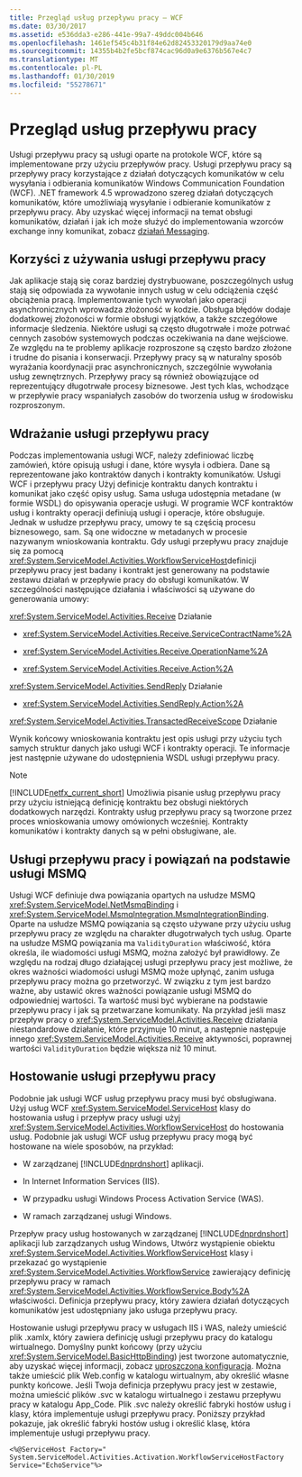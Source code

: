 ```yaml
---
title: Przegląd usług przepływu pracy — WCF
ms.date: 03/30/2017
ms.assetid: e536dda3-e286-441e-99a7-49ddc004b646
ms.openlocfilehash: 1461ef545c4b31f84e62d82453320179d9aa74e0
ms.sourcegitcommit: 14355b4b2fe5bcf874cac96d0a9e6376b567e4c7
ms.translationtype: MT
ms.contentlocale: pl-PL
ms.lasthandoff: 01/30/2019
ms.locfileid: "55278671"
---
```

# <a name="workflow-services-overview"></a>Przegląd usług przepływu pracy

Usługi przepływu pracy są usługi oparte na protokole WCF, które są implementowane przy użyciu przepływów pracy. Usługi przepływu pracy są przepływy pracy korzystające z działań dotyczących komunikatów w celu wysyłania i odbierania komunikatów Windows Communication Foundation (WCF). .NET framework 4.5 wprowadzono szereg działań dotyczących komunikatów, które umożliwiają wysyłanie i odbieranie komunikatów z przepływu pracy. Aby uzyskać więcej informacji na temat obsługi komunikatów, działań i jak ich może służyć do implementowania wzorców exchange inny komunikat, zobacz [działań Messaging](messaging-activities.md).

## <a name="benefits-of-using-workflow-services"></a>Korzyści z używania usługi przepływu pracy

Jak aplikacje stają się coraz bardziej dystrybuowane, poszczególnych usług stają się odpowiada za wywołanie innych usług w celu odciążenia część obciążenia pracą. Implementowanie tych wywołań jako operacji asynchronicznych wprowadza złożoność w kodzie. Obsługa błędów dodaje dodatkowej złożoności w formie obsługi wyjątków, a także szczegółowe informacje śledzenia. Niektóre usługi są często długotrwałe i może potrwać cennych zasobów systemowych podczas oczekiwania na dane wejściowe. Ze względu na te problemy aplikacje rozproszone są często bardzo złożone i trudne do pisania i konserwacji. Przepływy pracy są w naturalny sposób wyrażania koordynacji prac asynchronicznych, szczególnie wywołania usług zewnętrznych. Przepływy pracy są również obowiązujące od reprezentujący długotrwałe procesy biznesowe. Jest tych klas, wchodzące w przepływie pracy wspaniałych zasobów do tworzenia usług w środowisku rozproszonym.

## <a name="implementing-a-workflow-service"></a>Wdrażanie usługi przepływu pracy

Podczas implementowania usługi WCF, należy zdefiniować liczbę zamówień, które opisują usługi i dane, które wysyła i odbiera. Dane są reprezentowane jako kontraktów danych i kontrakty komunikatów. Usługi WCF i przepływu pracy Użyj definicje kontraktu danych kontraktu i komunikat jako część opisy usług. Sama usługa udostępnia metadane (w formie WSDL) do opisywania operacje usługi. W programie WCF kontraktów usług i kontrakty operacji definiują usługi i operacje, które obsługuje. Jednak w usłudze przepływu pracy, umowy te są częścią procesu biznesowego, sam. Są one widoczne w metadanych w procesie nazywanym wnioskowania kontraktu. Gdy usługi przepływu pracy znajduje się za pomocą <xref:System.ServiceModel.Activities.WorkflowServiceHost>definicji przepływu pracy jest badany i kontrakt jest generowany na podstawie zestawu działań w przepływie pracy do obsługi komunikatów. W szczególności następujące działania i właściwości są używane do generowania umowy:

<xref:System.ServiceModel.Activities.Receive> Działanie

- <xref:System.ServiceModel.Activities.Receive.ServiceContractName%2A>

- <xref:System.ServiceModel.Activities.Receive.OperationName%2A>

- <xref:System.ServiceModel.Activities.Receive.Action%2A>

<xref:System.ServiceModel.Activities.SendReply> Działanie

- <xref:System.ServiceModel.Activities.SendReply.Action%2A>

<xref:System.ServiceModel.Activities.TransactedReceiveScope> Działanie

Wynik końcowy wnioskowania kontraktu jest opis usługi przy użyciu tych samych struktur danych jako usługi WCF i kontrakty operacji. Te informacje jest następnie używane do udostępnienia WSDL usługi przepływu pracy.

> [!NOTE]
> [!INCLUDE[netfx_current_short](../../../../includes/netfx-current-short-md.md)] Umożliwia pisanie usług przepływu pracy przy użyciu istniejącą definicję kontraktu bez obsługi niektórych dodatkowych narzędzi. Kontrakty usług przepływu pracy są tworzone przez proces wnioskowania umowy omówionych wcześniej. Kontrakty komunikatów i kontrakty danych są w pełni obsługiwane, ale.

## <a name="workflow-services-and-msmq-based-bindings"></a>Usługi przepływu pracy i powiązań na podstawie usługi MSMQ

Usługi WCF definiuje dwa powiązania opartych na usłudze MSMQ <xref:System.ServiceModel.NetMsmqBinding> i <xref:System.ServiceModel.MsmqIntegration.MsmqIntegrationBinding>.  Oparte na usłudze MSMQ powiązania są często używane przy użyciu usług przepływu pracy ze względu na charakter długotrwałych tych usług. Oparte na usłudze MSMQ powiązania ma `ValidityDuration` właściwość, która określa, ile wiadomości usługi MSMQ, można założyć był prawidłowy. Ze względu na rodzaj długo działającej usługi przepływu pracy jest możliwe, że okres ważności wiadomości usługi MSMQ może upłynąć, zanim usługa przepływu pracy można go przetworzyć. W związku z tym jest bardzo ważne, aby ustawić okres ważności powiązanie usługi MSMQ do odpowiedniej wartości. Ta wartość musi być wybierane na podstawie przepływu pracy i jak są przetwarzane komunikaty. Na przykład jeśli masz przepływ pracy o <xref:System.ServiceModel.Activities.Receive> działania niestandardowe działanie, które przyjmuje 10 minut, a następnie następuje innego <xref:System.ServiceModel.Activities.Receive> aktywności, poprawnej wartości `ValidityDuration` będzie większa niż 10 minut.

## <a name="hosting-a-workflow-service"></a>Hostowanie usługi przepływu pracy

Podobnie jak usługi WCF usług przepływu pracy musi być obsługiwana. Użyj usług WCF <xref:System.ServiceModel.ServiceHost> klasy do hostowania usług i przepływ pracy usługi użyj <xref:System.ServiceModel.Activities.WorkflowServiceHost> do hostowania usług. Podobnie jak usługi WCF usług przepływu pracy mogą być hostowane na wiele sposobów, na przykład:

- W zarządzanej [!INCLUDE[dnprdnshort](../../../../includes/dnprdnshort-md.md)] aplikacji.

- In Internet Information Services (IIS).

- W przypadku usługi Windows Process Activation Service (WAS).

- W ramach zarządzanej usługi Windows.

Przepływ pracy usług hostowanych w zarządzanej [!INCLUDE[dnprdnshort](../../../../includes/dnprdnshort-md.md)] aplikacji lub zarządzanych usług Windows, Utwórz wystąpienie obiektu <xref:System.ServiceModel.Activities.WorkflowServiceHost> klasy i przekazać go wystąpienie <xref:System.ServiceModel.Activities.WorkflowService> zawierający definicję przepływu pracy w ramach <xref:System.ServiceModel.Activities.WorkflowService.Body%2A> właściwości. Definicja przepływu pracy, który zawiera działań dotyczących komunikatów jest udostępniany jako usługa przepływu pracy.

Hostowanie usługi przepływu pracy w usługach IIS i WAS, należy umieścić plik .xamlx, który zawiera definicję usługi przepływu pracy do katalogu wirtualnego. Domyślny punkt końcowy (przy użyciu <xref:System.ServiceModel.BasicHttpBinding>) jest tworzone automatycznie, aby uzyskać więcej informacji, zobacz [uproszczona konfiguracja](../../../../docs/framework/wcf/simplified-configuration.md). Można także umieścić plik Web.config w katalogu wirtualnym, aby określić własne punkty końcowe. Jeśli Twoja definicja przepływu pracy jest w zestawie, można umieścić plików .svc w katalogu wirtualnego i zestawu przepływu pracy w katalogu App_Code. Plik .svc należy określić fabryki hostów usług i klasy, która implementuje usługi przepływu pracy. Poniższy przykład pokazuje, jak określić fabryki hostów usług i określić klasę, która implementuje usługi przepływu pracy.

```
<%@ServiceHost Factory=" System.ServiceModel.Activities.Activation.WorkflowServiceHostFactory
Service="EchoService"%>
```